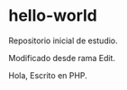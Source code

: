 # hello-world
Repositorio inicial de estudio.



Modificado desde rama Edit.

Hola,
Escrito en PHP.

